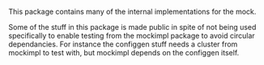 This package contains many of the internal implementations for the mock.

Some of the stuff in this package is made public in spite of not being used specifically
to enable testing from the mockimpl package to avoid circular dependancies. For instance
the configgen stuff needs a cluster from mockimpl to test with, but mockimpl depends on
the configgen itself.
